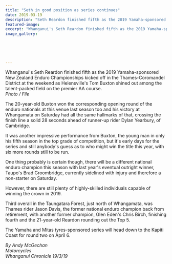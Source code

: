 ```yaml
---
title: "Seth in good position as series continues"
date: 2019-03-19
description: "Seth Reardon finished fifth as the 2019 Yamaha-sponsored NZ Enduro Champs kicked off in the Thames-Coromandel..."
featured-image: 
excerpt: "Whanganui's Seth Reardon finished fifth as the 2019 Yamaha-sponsored NZ Enduro Championships kicked off in the Thames-Coromandel District."
image_gallery:
	
	
	
	
	
---
```


<p class="element element-paragraph">Whanganui's Seth Reardon finished fifth as the 2019 Yamaha-sponsored New Zealand Enduro Championships kicked off in the Thames-Coromandel District at the weekend as Helensville's Tom Buxton shined out among the talent-packed field on the premier AA course.<br /><em>Photo / File</em></p>
<p class="element element-paragraph">The 20-year-old Buxton won the corresponding opening round of the enduro nationals at this venue last season too and his victory at Whangamata on Saturday had all the same hallmarks of that, crossing the finish line a solid 28 seconds ahead of runner-up rider Dylan Yearbury, of Cambridge.</p>
<p class="element element-paragraph">It was another impressive performance from Buxton, the young man in only his fifth season in the top grade of competition, but it's early days for the series and still anybody's guess as to who might win the title this year, with six more rounds still to be run.</p>
<p class="element element-paragraph">One thing probably is certain though, there will be a different national enduro champion this season with last year's eventual outright winner, Taupo's Brad Groombridge, currently sidelined with injury and therefore a non-starter on Saturday.</p>
<p class="element element-paragraph">However, there are still plenty of highly-skilled individuals capable of winning the crown in 2019.</p>
<p class="element element-paragraph">Third overall in the Taungatara Forest, just north of Whangamata, was Thames rider Jason Davis, the former national enduro champion back from retirement, with another former champion, Glen Eden's Chris Birch, finishing fourth and the 21-year-old Reardon rounding out the Top 5.</p>
<p class="element element-paragraph">The Yamaha and Mitas tyres-sponsored series will head down to the Kapiti Coast for round two on April 6.</p>
<p class="element element-paragraph"><em>By Andy McGechan<br />Motorcycles</em><br /><em>Whanganui Chronicle 19/3/19</em></p>

